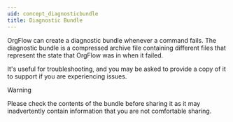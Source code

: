 ```yaml
---
uid: concept_diagnosticbundle
title: Diagnostic Bundle
---
```


OrgFlow can create a diagnostic bundle whenever a command fails. The diagnostic bundle is a compressed archive file containing different files that represent the state that OrgFlow was in when it failed.

It's useful for troubleshooting, and you may be asked to provide a copy of it to support if you are experiencing issues.

> [!WARNING]
> Please check the contents of the bundle before sharing it as it may inadvertently contain information that you are not comfortable sharing.
